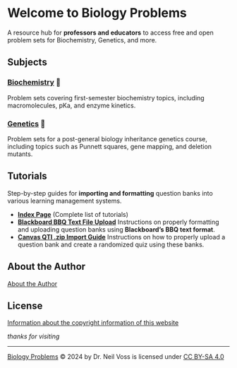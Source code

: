 # **Welcome to Biology Problems**

A resource hub for **professors and educators** to access free and open problem sets for Biochemistry, Genetics, and more.

## **Subjects**

### **[Biochemistry](biochemistry/index.md) 🧪**
Problem sets covering first-semester biochemistry topics, including macromolecules, pKa, and enzyme kinetics.

### **[Genetics](genetics/index.md) 🧬**
Problem sets for a post-general biology inheritance genetics course, including topics such as Punnett squares, gene mapping, and deletion mutants.

## **Tutorials**
Step-by-step guides for **importing and formatting** question banks into various learning management systems.

- **[Index Page](tutorials/index.md)** (Complete list of tutorials)
- **[Blackboard BBQ Text File Upload](tutorials/bbq_tutorial.md)**
  Instructions on properly formatting and uploading question banks using **Blackboard’s BBQ text format**.
- **[Canvas QTI .zip Import Guide](tutorials/canvas_tutorial.md)**
  Instructions on how to properly upload a question bank and create a randomized quiz using these banks.  

## **About the Author**

[About the Author](author.md)

## **License**

[Information about the copyright information of this website](license.md)

*thanks for visiting*

---

<a href="https://biologyproblems.org/">Biology Problems</a> © 2024 by Dr. Neil Voss is licensed under <a href="https://creativecommons.org/licenses/by-sa/4.0/">CC BY-SA 4.0</a><img src="https://mirrors.creativecommons.org/presskit/icons/cc.svg" alt="" style="max-width: 1em;max-height:1em;margin-left: .2em;"><img 
src="https://mirrors.creativecommons.org/presskit/icons/by.svg" alt="" style="max-width: 1em;max-height:1em;margin-left: .2em;"><img src="https://mirrors.creativecommons.org/presskit/icons/sa.svg" alt="" style="max-width: 1em;max-height:1em;margin-left: .2em;">